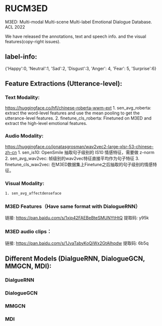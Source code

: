 # RUCM3ED
M3ED: Multi-modal Multi-scene Multi-label Emotional Dialogue Database. ACL 2022

We have released the annotations, text and speech info. and the visual features(copy-right issues).

## label-info:
{'Happy':0, 'Neutral':1, 'Sad':2, 'Disgust':3, 'Anger': 4, 'Fear': 5, 'Surprise':6}

## Feature Extractions (Utterance-level):
### Text Modality:
https://huggingface.co/hfl/chinese-roberta-wwm-ext
    1. sen_avg_roberta: extract the word-level features and use the mean pooling to get the utterance-level features.
    2. finetune_cls_roberta: Finetuned on M3ED and extract the high-level emotional features.
    
### Audio Modality:
https://huggingface.co/jonatasgrosman/wav2vec2-large-xlsr-53-chinese-zh-cn
    1. sen_is10: OpenSmile 抽取句子级别的 IS10 情感特征，需要做 z-norm
    2. sen_avg_wav2vec: 帧级别的wav2vec特征直接平均作为句子特征
    3. finetune_cls_wav2vec: 在M3ED数据集上Finetune之后抽取的句子级别的情感特征。

### Visual Modality:
    1. sen_avg_affectdenseface

### M3ED Features（Have same format with DialogueRNN）
链接: https://pan.baidu.com/s/1xip42FAEBeBteSMUNYtHtQ 提取码: y95k 

### M3ED audio clips：
链接: https://pan.baidu.com/s/1JvaTabyKoQiWx2GtAIhpdw 提取码: 6b5q

## Different Models (DialgueRNN, DialogueGCN, MMGCN, MDI):

### DialgueRNN

### DialogueGCN
### MMGCN

### MDI
